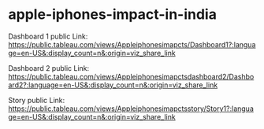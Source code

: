 # apple-iphones-impact-in-india


Dashboard 1 public Link:  https://public.tableau.com/views/Appleiphonesimapcts/Dashboard1?:language=en-US&:display_count=n&:origin=viz_share_link

Dashboard 2 public Link:  https://public.tableau.com/views/Appleiphonesimapctsdashboard2/Dashboard2?:language=en-US&:display_count=n&:origin=viz_share_link

Story public Link:  https://public.tableau.com/views/Appleiphonesimapctsstory/Story1?:language=en-US&:display_count=n&:origin=viz_share_link
